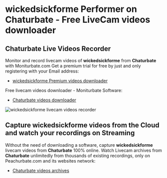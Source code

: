 # wickedsickforme Performer on Chaturbate - Free LiveCam videos downloader

## Chaturbate Live Videos Recorder

Monitor and record livecam videos of **wickedsickforme** from **Chaturbate** with Moniturbate.com
Get a premium trial for free by just and only registering with your Email address:
* [wickedsickforme Premium videos downloader](https://moniturbate.com/request-demo-licence-key.html)

Free livecam videos downloader - Moniturbate Software:
* [Chaturbate videos downloader](https://moniturbate.com/moniturbate-download-software.html)

![wickedsickforme livecam videos recorder](https://peachurnet.com/templates/moniturbate-software.png)


## Capture wickedsickforme videos from the Cloud and watch your recordings on Streaming

Without the need of downloading a software, capture **wickedsickforme** livecam videos from **Chaturbate** 100% online.
Watch Livecam archives from **Chaturbate** unlimitedly from thousands of existing recordings, only on Peachurbate.com and its websites network:
* [Chaturbate videos archives](https://peachurnet.com/)